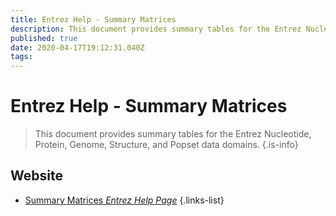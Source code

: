 ```yaml
---
title: Entrez Help - Summary Matrices
description: This document provides summary tables for the Entrez Nucleotide, Protein, Genome, Structure, and Popset data domains.
published: true
date: 2020-04-17T19:12:31.040Z
tags: 
---
```


# Entrez Help - Summary Matrices

> This document provides summary tables for the Entrez Nucleotide, Protein, Genome, Structure, and Popset data domains.
{.is-info}



## Website

- [Summary Matrices *Entrez Help Page*](https://www.ncbi.nlm.nih.gov/entrez/query/static/help/Summary_Matrices.html)
{.links-list}
